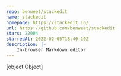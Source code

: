 ```yaml
---
repo: benweet/stackedit
name: stackedit
homepage: https://stackedit.io/
url: https://github.com/benweet/stackedit
stars: 22004
starredAt: 2022-02-05T18:40:10Z
description: |-
    In-browser Markdown editor
---
```


[object Object]
